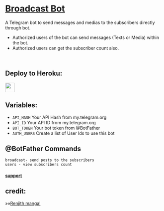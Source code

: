# [Broadcast Bot](https://t.me/SLBotsOfficial)

A Telegram bot to send messages and medias to the subscribers directly through bot.

 - Authorized users of the bot can send messages (Texts or Media) within the bot.
 - Authorized users can get the subscriber count also.

<br>

## Deploy to Heroku:
<p align="left">
  <a href="https://heroku.com/deploy?template=https://github.com/TharukRenuja/broadcastbot">
     <img height="30px" src="https://img.shields.io/badge/Deploy%20To%20Heroku-blueviolet?style=for-the-badge&logo=heroku">
  </a>
</p>

## Variables:

* `API_HASH`    Your API Hash from my.telegram.org
* `API_ID`      Your API ID from my.telegram.org
* `BOT_TOKEN`   Your bot token from @BotFather
* `AUTH_USERS`  Create a list of User Ids to use this bot



## @BotFather Commands
```
broadcast- send posts to the subscribers
users - view subscribers count 
```


#### [support ](https://t.me/SLBotsOfficial)


## credit:
»»[Renjith mangal](https://t.me/space4renjith)
